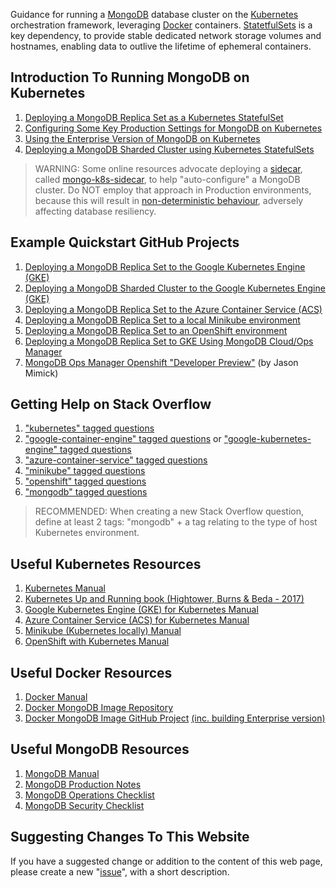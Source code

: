 Guidance for running a [MongoDB](https://www.mongodb.com/) database cluster on the [Kubernetes](https://kubernetes.io/) orchestration framework, leveraging [Docker](https://www.docker.com/) containers. [StatetfulSets](https://kubernetes.io/docs/concepts/workloads/controllers/statefulset/) is a key dependency, to provide stable dedicated network storage volumes and hostnames, enabling data to outlive the lifetime of ephemeral containers.

## Introduction To Running MongoDB on Kubernetes

1. [Deploying a MongoDB Replica Set as a Kubernetes StatefulSet](http://pauldone.blogspot.com/2017/06/deploying-mongodb-on-kubernetes-gke25.html)
2. [Configuring Some Key Production Settings for MongoDB on Kubernetes](http://pauldone.blogspot.com/2017/06/mongodb-kubernetes-production-settings.html)
3. [Using the Enterprise Version of MongoDB on Kubernetes](http://pauldone.blogspot.com/2017/06/enterprise-mongodb-on-kubernetes.html)
4. [Deploying a MongoDB Sharded Cluster using Kubernetes StatefulSets](http://pauldone.blogspot.com/2017/07/sharded-mongodb-kubernetes.html)


> WARNING: Some online resources advocate deploying a [sidecar](https://docs.microsoft.com/en-us/azure/architecture/patterns/sidecar), called [mongo-k8s-sidecar](https://lh4.googleusercontent.com/ohALxLD4Ugj5FCwWqgqZ4xP9al4lTgrPDc9HsgPWYRZRz_buuYK6LKSC7A5n98DdOO-Po3Zq77Yt43-QhTWdIaXqltHI7PX0zMXAXbpiilYgdowGZapG0lJ9lgubwBj1CwNHHtXA), to help "auto-configure" a MongoDB cluster. Do NOT employ that approach in Production environments, because this will result in [non-deterministic behaviour](http://pauldone.blogspot.com/2017/06/deploying-mongodb-on-kubernetes-gke25.html), adversely affecting database resiliency.

## Example Quickstart GitHub Projects

1. [Deploying a MongoDB Replica Set to the Google Kubernetes Engine (GKE)](https://github.com/pkdone/gke-mongodb-demo)
2. [Deploying a MongoDB Sharded Cluster to the Google Kubernetes Engine (GKE)](https://github.com/pkdone/gke-mongodb-shards-demo)
3. [Deploying a MongoDB Replica Set to the Azure Container Service (ACS)](https://github.com/pkdone/azure-acs-mongodb-demo)
4. [Deploying a MongoDB Replica Set to a local Minikube environment](https://github.com/pkdone/minikube-mongodb-demo)
5. [Deploying a MongoDB Replica Set to an OpenShift environment](https://github.com/pkdone/openshift-mongodb-demo)
6. [Deploying a MongoDB Replica Set to GKE Using MongoDB Cloud/Ops Manager](https://github.com/pkdone/k8s-cld-mgr)
7. [MongoDB Ops Manager Openshift "Developer Preview"](https://github.com/jasonmimick/mongodb-openshift-dev-preview) (by Jason Mimick)

## Getting Help on Stack Overflow

1. ["kubernetes" tagged questions](https://stackoverflow.com/questions/tagged/kubernetes)
2. ["google-container-engine" tagged questions](https://stackoverflow.com/questions/tagged/google-container-engine) or ["google-kubernetes-engine" tagged questions](https://stackoverflow.com/questions/tagged/google-kubernetes-engine)
3. ["azure-container-service" tagged questions](https://stackoverflow.com/questions/tagged/azure-container-service)
4. ["minikube" tagged questions](https://stackoverflow.com/questions/tagged/minikube)
5. ["openshift" tagged questions](https://stackoverflow.com/questions/tagged/openshift)
6. ["mongodb" tagged questions](https://stackoverflow.com/questions/tagged/mongodb)

> RECOMMENDED: When creating a new Stack Overflow question, define at least 2 tags: "mongodb" + a tag relating to the type of host Kubernetes environment.

## Useful Kubernetes Resources

1. [Kubernetes Manual](https://kubernetes.io/docs/concepts/)
2. [Kubernetes Up and Running book (Hightower, Burns & Beda - 2017)](https://www.amazon.co.uk/gp/product/B075G373MJ)
3. [Google Kubernetes Engine (GKE) for Kubernetes Manual](https://cloud.google.com/kubernetes-engine/docs/)
4. [Azure Container Service (ACS) for Kubernetes Manual](https://docs.microsoft.com/en-us/azure/container-service/kubernetes/)
5. [Minikube (Kubernetes locally) Manual](https://kubernetes.io/docs/getting-started-guides/minikube/)
6. [OpenShift with Kubernetes Manual](https://docs.openshift.org/latest/welcome/index.html)

## Useful Docker Resources

1. [Docker Manual](https://docs.docker.com/)
2. [Docker MongoDB Image Repository](https://hub.docker.com/_/mongo/)
3. [Docker MongoDB Image GitHub Project](https://github.com/docker-library/mongo) [(inc. building Enterprise version)](http://pauldone.blogspot.co.uk/2017/06/enterprise-mongodb-on-kubernetes.html)

## Useful MongoDB Resources

1. [MongoDB Manual](https://docs.mongodb.com/manual/)
2. [MongoDB Production Notes](https://docs.mongodb.com/manual/administration/production-notes/)
3. [MongoDB Operations Checklist](https://docs.mongodb.com/manual/administration/production-checklist-operations/)
4. [MongoDB Security Checklist](https://docs.mongodb.com/manual/administration/security-checklist/)

## Suggesting Changes To This Website

If you have a suggested change or addition to the content of this web page, please create a new "[issue](https://github.com/pkdone/k8smongodb/issues)", with a short description.
